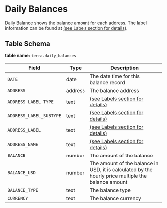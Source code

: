 # Daily Balances

Daily Balance shows the balance amount for each address. The label information can be found at [(see Labels section for details)](../../../data-models/labels/).&#x20;

## Table Schema

**table name:** `terra.daily_balances`

| Field                   | Type    | Description                                                                                        |
| ----------------------- | ------- | -------------------------------------------------------------------------------------------------- |
| `DATE`                  | date    | The date time for this balance record                                                              |
| `ADDRESS`               | address | The balance address                                                                                |
| `ADDRESS_LABEL_TYPE`    | text    | [(see Labels section for details)](../../../data-models/labels/)                                   |
| `ADDRESS_LABEL_SUBTYPE` | text    | [(see Labels section for details)](../../../data-models/labels/)                                   |
| `ADDRESS_LABEL`         | text    | [(see Labels section for details)](../../../data-models/labels/)                                   |
| `ADDRESS_NAME`          | text    | [(see Labels section for details)](../../../data-models/labels/)                                   |
| `BALANCE`               | number  | The amount of the balance                                                                          |
| `BALANCE_USD`           | number  | The amount of the balance in USD, it is calculated by the hourly price multiple the balance amount |
| `BALANCE_TYPE`          | text    | The balance type                                                                                   |
| `CURRENCY`              | text    | The balance currency                                                                               |
